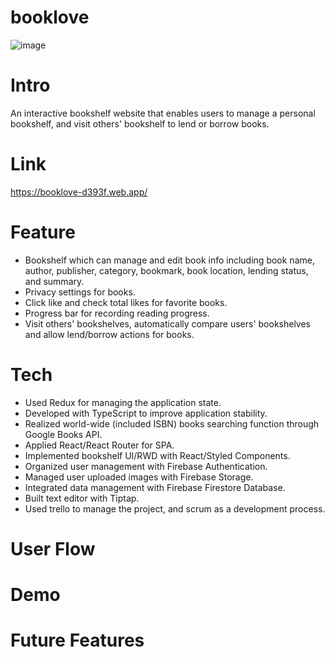 <h1>booklove</h1>

![image](https://firebasestorage.googleapis.com/v0/b/booklove-d393f.appspot.com/o/forReadMe%2F%E5%B0%81%E9%9D%A2.png?alt=media&token=64154935-0ef6-45a7-94cf-fb19fc3b71f5)

<h1>Intro</h1>

An interactive bookshelf website that enables users to manage a personal bookshelf, and visit others' bookshelf to lend or borrow books.

<h1>Link</h1>

<https://booklove-d393f.web.app/>

<h1>Feature</h1>

- Bookshelf which can manage and edit book info including book name, author, publisher, category, bookmark, book location, lending status, and summary.
- Privacy settings for books.
- Click like and check total likes for favorite books.
- Progress bar for recording reading progress.
- Visit others' bookshelves, automatically compare users' bookshelves and allow lend/borrow actions for books.

<h1>Tech</h1>

- Used Redux for managing the application state.
- Developed with TypeScript to improve application stability. 
- Realized world-wide (included ISBN) books searching function through Google Books API.
- Applied React/React Router for SPA.
- Implemented bookshelf UI/RWD with React/Styled Components. 
- Organized user management with Firebase Authentication. 
- Managed user uploaded images with Firebase Storage. 
- Integrated data management with Firebase Firestore Database. 
- Built text editor with Tiptap.
- Used trello to manage the project, and scrum as a development process.

<h1>User Flow</h1>

<h1>Demo</h1>

<h1>Future Features</h1>



